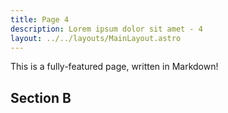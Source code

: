 ```yaml
---
title: Page 4
description: Lorem ipsum dolor sit amet - 4
layout: ../../layouts/MainLayout.astro
---
```


This is a fully-featured page, written in Markdown!

## Section B
